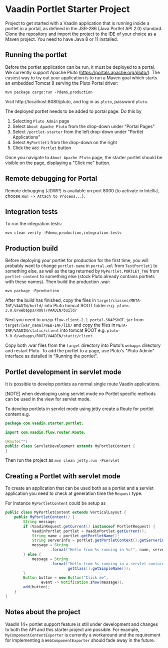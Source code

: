 # Vaadin Portlet Starter Project
Project to get started with a Vaadin application that is running inside a 
portlet in a portal, as defined in the JSR-286 (Java Portlet API 2.0) standard.
Clone the repository and import the project to the IDE of your choice as a Maven
project. You need to have Java 8 or 11 installed.

## Running the portlet

Before the portlet application can be run, it must be deployed to a portal. 
We currently support Apache Pluto (https://portals.apache.org/pluto/). The
easiest way to try out your application is to run a Maven goal which starts an 
embedded Tomcat 8 serving the Pluto Portal driver:

`mvn package cargo:run -Pdemo,production`

Visit http://localhost:8080/pluto, and log in as `pluto`, password `pluto`.

The deployed portlet needs to be added to portal page. Do this by
1) Selecting `Pluto Admin` page
2) Select `About Apache Pluto` from the drop-down under "Portal Pages"
3) Select `/portlet-starter` from the left drop-down under "Portlet Applications"
4) Select `MyPortlet1` from the drop-down on the right
5) Click the `Add Portlet` button

Once you navigate to `About Apache Pluto` page, the starter portlet should be
visible on the page, displaying a "Click me" button. 

## Remote debugging for Portal

Remote debugging (JDWP) is available on port 8000 (to activate
in IntelliJ, choose `Run -> Attach to Process...`). 

## Integration tests
To run the integration tests:

`mvn clean verify -Pdemo,production,integration-tests` 

## Production build
Before deploying your portlet for production for the first time, you will
probably want to change `portlet-name` in `portal.xml` from `TestPortlet1` to
something else, as well as the tag returned by `MyPortlet.PORTLET_TAG` from
`portlet-content` to something else (stock Pluto already contains portlets with
these names). Then build the production .war:

`mvn package -Pproduction`

After the build has finished, copy the files in `target/classes/META-INF/VAADIN/build/` 
into Pluto tomcat ROOT folder e.g.` pluto-3.0.0/webapps/ROOT/VAADIN/build/`

Next you need to unzip `flow-client-2.1.portal-SNAPSHOT.jar` from `target/[war_name]/WEB-INF/lib/` 
and copy the files in `META-INF/VAADIN/static/client` into tomcat ROOT e.g. `pluto-3.0.0/webapps/ROOT/VAADIN/static/client`.

Copy both .war files from the `target` directory into Pluto's `webapps` 
directory and restart Pluto. To add the portlet to a page, use Pluto's 
"Pluto Admin" interface as detailed in "Running the portlet".

## Portlet development in servlet mode

It is possible to develop portlets as normal single route Vaadin applications.

[NOTE] when developing using servlet mode no Portlet specific methods can be used
in the view for servlet mode. 

To develop portlets in servlet mode using jetty create a Route for portlet content e.g.

```java
package com.vaadin.starter.portlet;

import com.vaadin.flow.router.Route;

@Route("")
public class ServletDevelopment extends MyPortletContent {
}
```

Then run the project as `mvn clean jetty:run -Pservlet`

## Creating a Portlet with servlet mode

To create an application that can be used both as a portlet and a servlet application
you need to check at generation time the `Request` type.

For instance `MyPortletContent` could be setup as

```java
public class MyPortletContent extends VerticalLayout {
    public MyPortletContent() {
        String message;
        if (VaadinRequest.getCurrent() instanceof PortletRequest) {
            VaadinPortlet portlet = VaadinPortlet.getCurrent();
            String name = portlet.getPortletName();
            String serverInfo = portlet.getPortletContext().getServerInfo();
            message = String
                    .format("Hello from %s running in %s!", name, serverInfo);
        } else {
            message = String
                    .format("Hello from %s running in a servlet container",
                            getClass().getSimpleName());
        }
        Button button = new Button("Click me",
                event -> Notification.show(message));
        add(button);
    }
}
```

## Notes about the project

Vaadin 14+ portlet support feature is still under development and changes to
both the API and this starter project are possible. For example, 
`MyComponentContentExporter` is currently a workaround and the requirement
for implementing a `WebComponentExporter` should fade away in the future.
